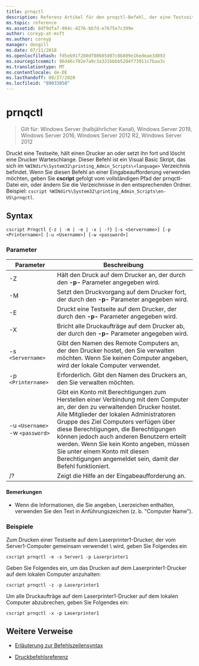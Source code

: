 ```yaml
---
title: prnqctl
description: Referenz Artikel für den prnqctl-Befehl, der eine Testseite ausgibt und einen Drucker anhält oder fortsetzt.
ms.topic: reference
ms.assetid: 8df9dfa7-984c-4276-bb7d-e7675e7c399e
author: coreyp-at-msft
ms.author: coreyp
manager: dongill
ms.date: 07/11/2018
ms.openlocfilehash: fd5eb91f280df80685d07c0b809e16edeae3d893
ms.sourcegitcommit: 96d46c702e7a9c3a321bbbb5284f73911c7baa3c
ms.translationtype: MT
ms.contentlocale: de-DE
ms.lasthandoff: 08/27/2020
ms.locfileid: "89033858"
---
```

# <a name="prnqctl"></a>prnqctl

> Gilt für: Windows Server (halbjährlicher Kanal), Windows Server 2019, Windows Server 2016, Windows Server 2012 R2, Windows Server 2012

Druckt eine Testseite, hält einen Drucker an oder setzt ihn fort und löscht eine Drucker Warteschlange. Dieser Befehl ist ein Visual Basic Skript, das sich im `%WINdir%\System32\printing_Admin_Scripts\<language>` Verzeichnis befindet. Wenn Sie diesen Befehl an einer Eingabeaufforderung verwenden möchten, geben Sie **cscript** gefolgt vom vollständigen Pfad der prnqctl-Datei ein, oder ändern Sie die Verzeichnisse in den entsprechenden Ordner. Beispiel: `cscript %WINdir%\System32\printing_Admin_Scripts\en-US\prnqctl`.

## <a name="syntax"></a>Syntax

```
cscript Prnqctl {-z | -m | -e | -x | -?} [-s <Servername>] [-p <Printername>] [-u <Username>] [-w <password>]
```

### <a name="parameters"></a>Parameter

| Parameter | Beschreibung |
|--|--|
| -Z | Hält den Druck auf dem Drucker an, der durch den **-p-** Parameter angegeben wird. |
| -M | Setzt den Druckvorgang auf dem Drucker fort, der durch den **-p-** Parameter angegeben wird. |
| -E | Druckt eine Testseite auf dem Drucker, der durch den **-p-** Parameter angegeben wird. |
| -X | Bricht alle Druckaufträge auf dem Drucker ab, der durch den **-p-** Parameter angegeben wird. |
| -s `<Servername>` | Gibt den Namen des Remote Computers an, der den Drucker hostet, den Sie verwalten möchten. Wenn Sie keinen Computer angeben, wird der lokale Computer verwendet. |
| -p `<Printername>` | Erforderlich. Gibt den Namen des Druckers an, den Sie verwalten möchten. |
| -u `<Username>` -w `<password>` | Gibt ein Konto mit Berechtigungen zum Herstellen einer Verbindung mit dem Computer an, der den zu verwaltenden Drucker hostet. Alle Mitglieder der lokalen Administratoren Gruppe des Ziel Computers verfügen über diese Berechtigungen, die Berechtigungen können jedoch auch anderen Benutzern erteilt werden. Wenn Sie kein Konto angeben, müssen Sie unter einem Konto mit diesen Berechtigungen angemeldet sein, damit der Befehl funktioniert. |
| /? | Zeigt die Hilfe an der Eingabeaufforderung an. |

#### <a name="remarks"></a>Bemerkungen

- Wenn die Informationen, die Sie angeben, Leerzeichen enthalten, verwenden Sie den Text in Anführungszeichen (z. b. "Computer Name").

### <a name="examples"></a>Beispiele

Zum Drucken einer Testseite auf dem Laserprinter1-Drucker, der vom Server1-Computer gemeinsam verwendet \\ wird, geben Sie Folgendes ein

```
cscript prnqctl -e -s Server1 -p Laserprinter1
```

Geben Sie Folgendes ein, um das Drucken auf dem Laserprinter1-Drucker auf dem lokalen Computer anzuhalten:

```
cscript prnqctl -z -p Laserprinter1
```

Um alle Druckaufträge auf dem Laserprinter1-Drucker auf dem lokalen Computer abzubrechen, geben Sie Folgendes ein:

```
cscript prnqctl -x -p Laserprinter1
```

## <a name="additional-references"></a>Weitere Verweise

- [Erläuterung zur Befehlszeilensyntax](command-line-syntax-key.md)

- [Druckbefehlsreferenz](print-command-reference.md)
